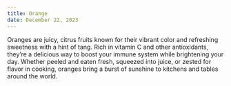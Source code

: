 ```yaml
---
title: Orange
date: December 22, 2023
---
```


Oranges are juicy, citrus fruits known for their vibrant color and refreshing sweetness with a hint of tang. Rich in vitamin C and other antioxidants, they’re a delicious way to boost your immune system while brightening your day. Whether peeled and eaten fresh, squeezed into juice, or zested for flavor in cooking, oranges bring a burst of sunshine to kitchens and tables around the world.

